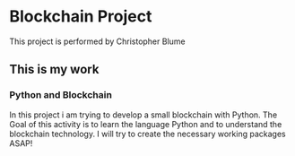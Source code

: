 # Blockchain Project
This project is performed by Christopher Blume

## This is my work

### Python and Blockchain
In this project i am trying to develop a small blockchain with Python. 
The Goal of this activity is to learn the language Python and to understand the blockchain technology.
I will try to create the necessary working packages ASAP!